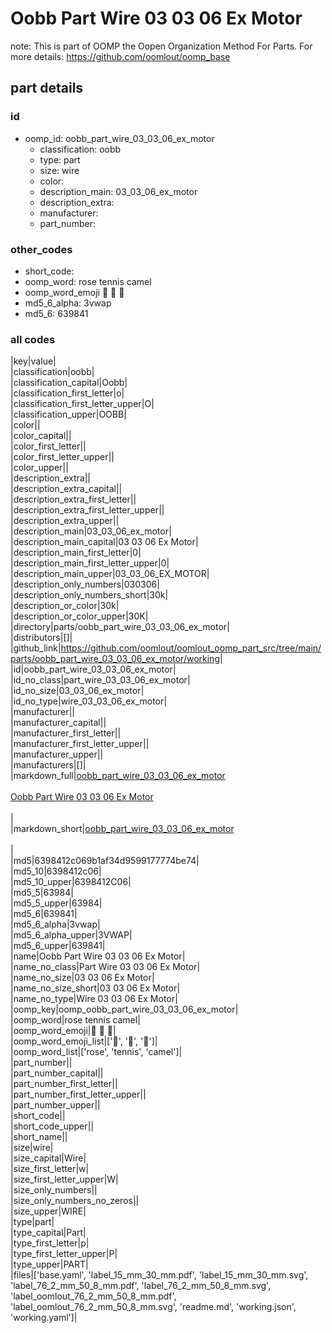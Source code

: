 # Oobb Part Wire 03 03 06 Ex Motor  

note: This is part of OOMP the Oopen Organization Method For Parts. For more details: https://github.com/oomlout/oomp_base

##  part details





### id
* oomp_id: oobb_part_wire_03_03_06_ex_motor
  * classification: oobb
  * type: part
  * size: wire
  * color: 
  * description_main: 03_03_06_ex_motor
  * description_extra: 
  * manufacturer: 
  * part_number: 

### other_codes
* short_code: 
* oomp_word: rose tennis camel
* oomp_word_emoji :rose: :tennis: :camel:
* md5_6_alpha: 3vwap
* md5_6: 639841

### all codes 
|key|value|  
|classification|oobb|  
|classification_capital|Oobb|  
|classification_first_letter|o|  
|classification_first_letter_upper|O|  
|classification_upper|OOBB|  
|color||  
|color_capital||  
|color_first_letter||  
|color_first_letter_upper||  
|color_upper||  
|description_extra||  
|description_extra_capital||  
|description_extra_first_letter||  
|description_extra_first_letter_upper||  
|description_extra_upper||  
|description_main|03_03_06_ex_motor|  
|description_main_capital|03 03 06 Ex Motor|  
|description_main_first_letter|0|  
|description_main_first_letter_upper|0|  
|description_main_upper|03_03_06_EX_MOTOR|  
|description_only_numbers|030306|  
|description_only_numbers_short|30k|  
|description_or_color|30k|  
|description_or_color_upper|30K|  
|directory|parts/oobb_part_wire_03_03_06_ex_motor|  
|distributors|[]|  
|github_link|https://github.com/oomlout/oomlout_oomp_part_src/tree/main/parts/oobb_part_wire_03_03_06_ex_motor/working|  
|id|oobb_part_wire_03_03_06_ex_motor|  
|id_no_class|part_wire_03_03_06_ex_motor|  
|id_no_size|03_03_06_ex_motor|  
|id_no_type|wire_03_03_06_ex_motor|  
|manufacturer||  
|manufacturer_capital||  
|manufacturer_first_letter||  
|manufacturer_first_letter_upper||  
|manufacturer_upper||  
|manufacturers|[]|  
|markdown_full|[oobb_part_wire_03_03_06_ex_motor](https://github.com/oomlout/oomlout_oomp_part_src/tree/main/parts/oobb_part_wire_03_03_06_ex_motor/working)<br>[](https://github.com/oomlout/oomlout_oomp_part_src/tree/main/parts/oobb_part_wire_03_03_06_ex_motor/working)<br>[Oobb Part Wire 03 03 06 Ex Motor](https://github.com/oomlout/oomlout_oomp_part_src/tree/main/parts/oobb_part_wire_03_03_06_ex_motor/working)<br><br>|  
|markdown_short|[oobb_part_wire_03_03_06_ex_motor](https://github.com/oomlout/oomlout_oomp_part_src/tree/main/parts/oobb_part_wire_03_03_06_ex_motor/working)<br><br>|  
|md5|6398412c069b1af34d9599177774be74|  
|md5_10|6398412c06|  
|md5_10_upper|6398412C06|  
|md5_5|63984|  
|md5_5_upper|63984|  
|md5_6|639841|  
|md5_6_alpha|3vwap|  
|md5_6_alpha_upper|3VWAP|  
|md5_6_upper|639841|  
|name|Oobb Part Wire 03 03 06 Ex Motor|  
|name_no_class|Part Wire 03 03 06 Ex Motor|  
|name_no_size|03 03 06 Ex Motor|  
|name_no_size_short|03 03 06 Ex Motor|  
|name_no_type|Wire 03 03 06 Ex Motor|  
|oomp_key|oomp_oobb_part_wire_03_03_06_ex_motor|  
|oomp_word|rose tennis camel|  
|oomp_word_emoji|:rose: :tennis: :camel:|  
|oomp_word_emoji_list|[':rose:', ':tennis:', ':camel:']|  
|oomp_word_list|['rose', 'tennis', 'camel']|  
|part_number||  
|part_number_capital||  
|part_number_first_letter||  
|part_number_first_letter_upper||  
|part_number_upper||  
|short_code||  
|short_code_upper||  
|short_name||  
|size|wire|  
|size_capital|Wire|  
|size_first_letter|w|  
|size_first_letter_upper|W|  
|size_only_numbers||  
|size_only_numbers_no_zeros||  
|size_upper|WIRE|  
|type|part|  
|type_capital|Part|  
|type_first_letter|p|  
|type_first_letter_upper|P|  
|type_upper|PART|  
|files|['base.yaml', 'label_15_mm_30_mm.pdf', 'label_15_mm_30_mm.svg', 'label_76_2_mm_50_8_mm.pdf', 'label_76_2_mm_50_8_mm.svg', 'label_oomlout_76_2_mm_50_8_mm.pdf', 'label_oomlout_76_2_mm_50_8_mm.svg', 'readme.md', 'working.json', 'working.yaml']|  
